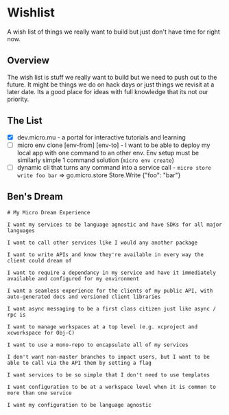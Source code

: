 # Wishlist

A wish list of things we really want to build but just don't have time for right now.

## Overview

The wish list is stuff we really want to build but we need to push out to the future. It might be things we 
do on hack days or just things we revisit at a later date. Its a good place for ideas with full knowledge 
that its not our priority.

## The List

- [x] dev.micro.mu - a portal for interactive tutorials and learning
- [ ] micro env clone [env-from] [env-to] - I want to be able to deploy my local app with one command to an other env. Env setup must be similarly simple 1 command solution (`micro env create`)
- [ ] dynamic cli that turns any command into a service call - `micro store write foo bar` => go.micro.store Store.Write {"foo": "bar"}

## Ben's Dream

```
# My Micro Dream Experience

I want my services to be language agnostic and have SDKs for all major languages

I want to call other services like I would any another package

I want to write APIs and know they're available in every way the client could dream of

I want to require a dependancy in my service and have it immediately available and configured for my environment

I want a seamless experience for the clients of my public API, with auto-generated docs and versioned client libraries

I want async messaging to be a first class citizen just like async / rpc is

I want to manage workspaces at a top level (e.g. xcproject and xcworkspace for Obj-C)

I want to use a mono-repo to encapsulate all of my services

I don't want non-master branches to impact users, but I want to be able to call via the API them by setting a flag

I want services to be so simple that I don't need to use templates

I want configuration to be at a workspace level when it is common to more than one service

I want my configuration to be language agnostic
```
